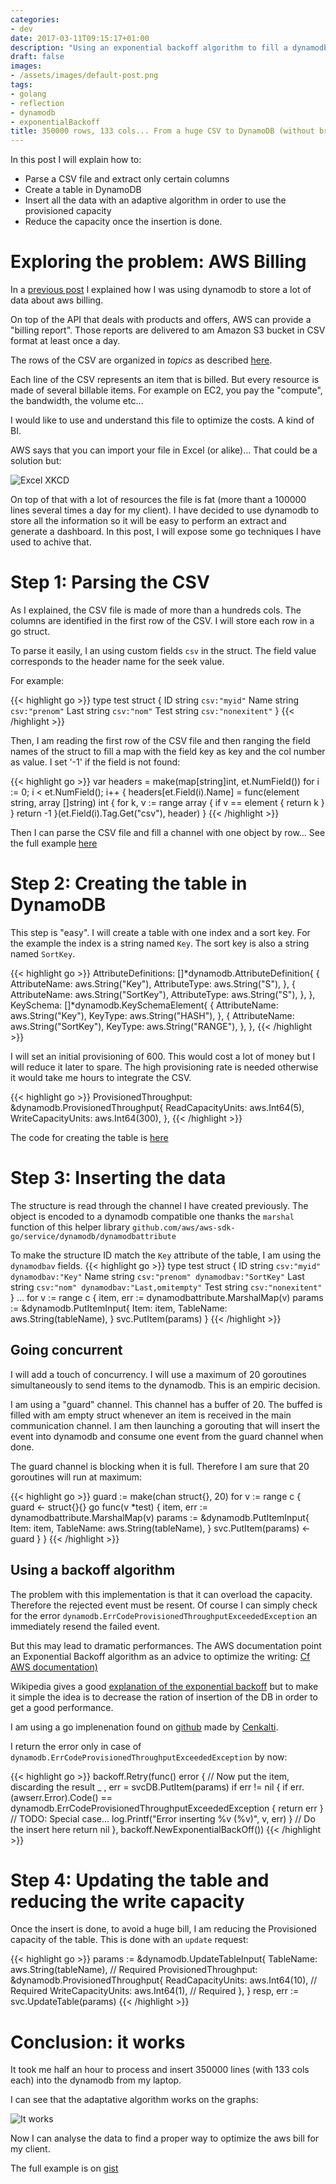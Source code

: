 ```yaml
---
categories:
- dev
date: 2017-03-11T09:15:17+01:00
description: "Using an exponential backoff algorithm to fill a dynamodb from a CSV file"
draft: false
images:
- /assets/images/default-post.png
tags:
- golang
- reflection
- dynamodb
- exponentialBackoff
title: 350000 rows, 133 cols... From a huge CSV to DynamoDB (without breaking piggy-bank).
---
```


In this post I will explain how to:

* Parse a CSV file and extract only certain columns
* Create a table in DynamoDB
* Insert all the data with an adaptive algorithm in order to use the provisioned capacity
* Reduce the capacity once the insertion is done.

# Exploring the problem: AWS Billing

In a [previous post](/2017/01/13/a-foot-in-nosql-and-a-toe-in-big-data/) I explained how I was using dynamodb to store a lot of data about aws billing.

On top of the API that deals with products and offers, AWS can provide a "billing report". Those reports are delivered to am Amazon S3 bucket in CSV format at least once a day.

The rows of the CSV are organized in _topics_ as described [here](http://docs.aws.amazon.com/awsaccountbilling/latest/aboutv2/billing-reports.html#Topics).

Each line of the CSV represents an item that is billed. But every resource is made of several billable items. For example on EC2, you pay the "compute", the bandwidth, the volume etc...

I would like to use and understand this file to optimize the costs. A kind of BI.

AWS says that you can import your file in Excel (or alike)... That could be a solution but:

![Excel XKCD](https://imgs.xkcd.com/comics/algorithms.png)

On top of that with a lot of resources the file is fat (more thant a 100000 lines several times a day for my client).
I have decided to use dynamodb to store all the information so it will be easy to perform an extract and generate a dashboard.
In this post, I will expose some go techniques I have used to achive that.

# Step 1: Parsing the CSV

As I explained, the CSV file is made of more than a hundreds cols. The columns are identified in the first row of the CSV.
I will store each row in a go struct.

To parse it easily, I an using custom fields `csv` in the struct. The field value corresponds to the header name for the seek value.

For example:

{{< highlight go >}}
type test struct {
    ID   string `csv:"myid"`
    Name string `csv:"prenom"`
    Last string `csv:"nom"`
    Test string `csv:"nonexitent"`
}
{{< /highlight >}}

Then, I am reading the first row of the CSV file and then ranging the field names of the struct to fill a map with the field key as key and the col number as value. I set '-1' if the field is not found:

{{< highlight go >}}
var headers = make(map[string]int, et.NumField())
for i := 0; i < et.NumField(); i++ {
        headers[et.Field(i).Name] = func(element string, array []string) int {
                for k, v := range array {
                        if v == element {
                                return k
                        }
                }
                return -1
        }(et.Field(i).Tag.Get("csv"), header)
}
{{< /highlight >}}

Then I can parse the CSV file and fill a channel with one object by row... 
See the full example [here](https://gist.github.com/owulveryck/0fc68c90fa4875647b54f62e2066707d)

# Step 2: Creating the table in DynamoDB

This step is "easy". I will create a table with one index and a sort key.
For the example the index is a string named `Key`. The sort key is also a string named `SortKey`.

{{< highlight go >}}
AttributeDefinitions: []*dynamodb.AttributeDefinition{
        {
                AttributeName: aws.String("Key"),
                AttributeType: aws.String("S"),
        },
        {
                AttributeName: aws.String("SortKey"),
                AttributeType: aws.String("S"),
        },
},
KeySchema: []*dynamodb.KeySchemaElement{
        {
                AttributeName: aws.String("Key"),
                KeyType:       aws.String("HASH"),
        },
        {
                AttributeName: aws.String("SortKey"),
                KeyType:       aws.String("RANGE"),
        },
},
{{< /highlight >}}

I will set an initial provisioning of 600. This would cost a lot of money but I will reduce it later to spare. The high provisioning rate is needed otherwise it would take me hours to integrate the CSV.

{{< highlight go >}}
ProvisionedThroughput: &dynamodb.ProvisionedThroughput{
        ReadCapacityUnits:  aws.Int64(5),
        WriteCapacityUnits: aws.Int64(300),
},
{{< /highlight >}}

The code for creating the table is [here](https://gist.github.com/owulveryck/6663983b41c669617704558a030a3392#file-dynamodbcreatetable-go)

# Step 3: Inserting the data

The structure is read through the channel I have created previously.
The object is encoded to a dynamodb compatible one thanks the `marshal` function of this helper library `github.com/aws/aws-sdk-go/service/dynamodb/dynamodbattribute`

To make the structure ID match the `Key` attribute of the table, I am using the `dynamodbav` fields.
{{< highlight go >}}
type test struct {
    ID   string `csv:"myid" dynamodbav:"Key"`
    Name string `csv:"prenom" dynamodbav:"SortKey"`
    Last string `csv:"nom" dynamodbav:"Last,omitempty"`
    Test string `csv:"nonexitent"`
}
...
for v := range c {
    item, err := dynamodbattribute.MarshalMap(v)
    params := &dynamodb.PutItemInput{
        Item:      item,
        TableName: aws.String(tableName),
    }
    svc.PutItem(params)
}
{{< /highlight >}}

## Going concurrent

I will add a touch of concurrency. I will use a maximum of 20 goroutines simultaneously to send items to the dynamodb. 
This is an empiric decision.

I am using a "guard" channel. This channel has a buffer of 20. The buffed is filled with am empty struct whenever an item is received in the main communication channel.
I am then launching a gorouting that will insert the event into dynamodb and consume one event from the guard channel when done.

The guard channel is blocking when it is full. Therefore I am sure that 20 goroutines will run at maximum:

{{< highlight go >}}
guard := make(chan struct{}, 20)
for v := range c {
    guard <- struct{}{}
    go func(v *test) {
        item, err := dynamodbattribute.MarshalMap(v)
        params := &dynamodb.PutItemInput{
            Item:      item,
            TableName: aws.String(tableName),
        }
        svc.PutItem(params)
        <-guard
    }
}
{{< /highlight >}}

## Using a backoff algorithm

The problem with this implementation is that it can overload the capacity.
Therefore the rejected event must be resent. Of course I can simply check for the error `dynamodb.ErrCodeProvisionedThroughputExceededException` an immediately resend the failed event.

But this may lead to dramatic performances.
The AWS documentation point an Exponential Backoff algorithm as an advice to optimize the writing: [Cf AWS documentation)](http://docs.aws.amazon.com/amazondynamodb/latest/developerguide/Programming.Errors.html#Programming.Errors.RetryAndBackoff)

Wikipedia gives a good [explanation of the exponential backoff](https://en.wikipedia.org/wiki/Exponential_backoff) but to make it simple the idea is to decrease the ration of insertion of the DB in order to get a good performance.

I am using a go implenenation found on [github](http://github.com/cenkalti/backoff) made by [Cenkalti](https://github.com/cenkalti).

I return the error only in case of `dynamodb.ErrCodeProvisionedThroughputExceededException` by now:

{{< highlight go >}}
backoff.Retry(func() error {
    // Now put the item, discarding the result
    _ , err = svcDB.PutItem(params)
    if err != nil {
        if err.(awserr.Error).Code() == dynamodb.ErrCodeProvisionedThroughputExceededException {
            return err
        }
        // TODO: Special case...
        log.Printf("Error inserting %v (%v)", v, err)
    }
    // Do the insert here
    return nil
}, backoff.NewExponentialBackOff())
{{< /highlight >}}

# Step 4: Updating the table and reducing the write capacity

Once the insert is done, to avoid a huge bill, I am reducing the Provisioned capacity of the table.
This is done with an `update` request:

{{< highlight go >}}
params := &dynamodb.UpdateTableInput{
    TableName: aws.String(tableName), // Required
    ProvisionedThroughput: &dynamodb.ProvisionedThroughput{
        ReadCapacityUnits:  aws.Int64(10), // Required
        WriteCapacityUnits: aws.Int64(1),  // Required
    },
}
resp, err := svc.UpdateTable(params)
{{< /highlight >}}

# Conclusion: it works

It took me half an hour to process and insert 350000 lines (with 133 cols each) into the dynamodb from my laptop.

I can see that the adaptative algorithm works on the graphs:

![It works](/assets/images/dynamodb/dynamodb_write_capacity.png)

Now I can analyse the data to find a proper way to optimize the aws bill for my client.

The full example is on [gist](https://gist.github.com/owulveryck/6663983b41c669617704558a030a3392)
